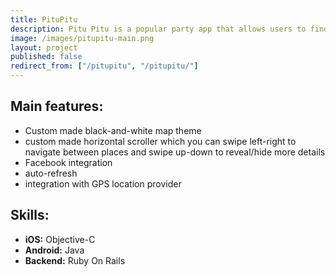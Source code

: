 ```yaml
---
title: PituPitu
description: Pitu Pitu is a popular party app that allows users to find best parties in Polish main cities such as Tricity, Warsaw, Cracow, Poznan or Wroclaw. Users can easily locate night shops, public transport, places to eat and sleep. The app has a heavily customized look and feel. We developed both iPhone and Android versions of the app.
image: /images/pitupitu-main.png
layout: project
published: false
redirect_from: ["/pitupitu", "/pitupitu/"]
---
```


## Main features:
* Custom made black-and-white map theme 
* custom made horizontal scroller which you can swipe left-right to navigate between places and swipe up-down to reveal/hide more details 
* Facebook integration
* auto-refresh 
* integration with GPS location provider

## Skills:
- **iOS:** Objective-C
- **Android:** Java
- **Backend:** Ruby On Rails
